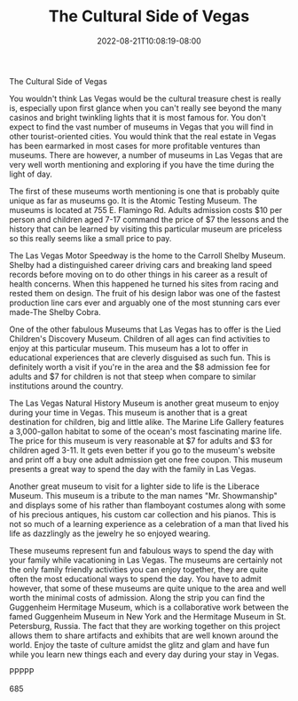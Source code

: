 ﻿---
title: "The Cultural Side of Vegas"
date: 2022-08-21T10:08:19-08:00
description: "Text Tips for Web Success"
featured_image: "/images/Text.jpg"
tags: ["Text"]
---

The Cultural Side of Vegas

You wouldn't think Las Vegas would be the cultural treasure chest is really is, especially upon first glance when you can't really see beyond the many casinos and bright twinkling lights that it is most famous for. You don't expect to find the vast number of museums in Vegas that you will find in other tourist-oriented cities. You would think that the real estate in Vegas has been earmarked in most cases for more profitable ventures than museums. There are however, a number of museums in Las Vegas that are very well worth mentioning and exploring if you have the time during the light of day.

The first of these museums worth mentioning is one that is probably quite unique as far as museums go. It is the Atomic Testing Museum. The museums is located at 755 E. Flamingo Rd. Adults admission costs $10 per person and children aged 7-17 command the price of $7 the lessons and the history that can be learned by visiting this particular museum are priceless so this really seems like a small price to pay.

The Las Vegas Motor Speedway is the home to the Carroll Shelby Museum. Shelby had a distinguished career driving cars and breaking land speed records before moving on to do other things in his career as a result of health concerns. When this happened he turned his sites from racing and rested them on design. The fruit of his design labor was one of the fastest production line cars ever and arguably one of the most stunning cars ever made-The Shelby Cobra.

One of the other fabulous Museums that Las Vegas has to offer is the Lied Children's Discovery Museum. Children of all ages can find activities to enjoy at this particular museum. This museum has a lot to offer in educational experiences that are cleverly disguised as such fun. This is definitely worth a visit if you're in the area and the $8 admission fee for adults and $7 for children is not that steep when compare to similar institutions around the country.

The Las Vegas Natural History Museum is another great museum to enjoy during your time in Vegas. This museum is another that is a great destination for children, big and little alike. The Marine Life Gallery features a 3,000-gallon habitat to some of the ocean's most fascinating marine life. The price for this museum is very reasonable at $7 for adults and $3 for children aged 3-11. It gets even better if you go to the museum's website and print off a buy one adult admission get one free coupon. This museum presents a great way to spend the day with the family in Las Vegas. 

Another great museum to visit for a lighter side to life is the Liberace Museum. This museum is a tribute to the man names "Mr. Showmanship" and displays some of his rather than flamboyant costumes along with some of his precious antiques, his custom car collection and his pianos. This is not so much of a learning experience as a celebration of a man that lived his life as dazzlingly as the jewelry he so enjoyed wearing. 

These museums represent fun and fabulous ways to spend the day with your family while vacationing in Las Vegas. The museums are certainly not the only family friendly activities you can enjoy together, they are quite often the most educational ways to spend the day. You have to admit however, that some of these museums are quite unique to the area and well worth the minimal costs of admission. Along the strip you can find the Guggenheim Hermitage Museum, which is a collaborative work between the famed Guggenheim Museum in New York and the Hermitage Museum in St. Petersburg, Russia. The fact that they are working together on this project allows them to share artifacts and exhibits that are well known around the world. Enjoy the taste of culture amidst the glitz and glam and have fun while you learn new things each and every day during your stay in Vegas.

PPPPP

685

